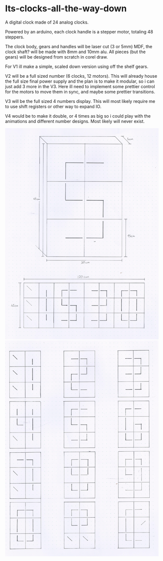 # Its-clocks-all-the-way-down

A digital clock made of 24 analog clocks.

Powered by an arduino, each clock handle is a stepper motor, totaling 48 steppers.

The clock body, gears and handles will be laser cut (3 or 5mm) MDF, the clock shaft? will be made with 8mm and 10mm alu. All pieces (but the gears) will be designed from scratch in corel draw.

For V1 ill make a simple, scaled down version using off the shelf gears.

V2 will be a full sized number (6 clocks, 12 motors). This will  already house the full size final power supply and the plan is to make it modular, so i can just add 3 more in the V3. Here ill need to implement some prettier control for the motors to move them in sync, and maybe some prettier transitions.

V3 will be the full sized 4 numbers display. This will most likely require me to use shift registers or other way to expand IO.

V4 would be to make it double, or 4 times as big so i could play with the animations and different number designs. Most likely will never exist.

<img src="/Images/Main.jpg" width="500">

<img src="/Images/Numeros.jpg" width="500">


